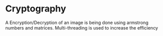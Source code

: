 # Cryptography
A Encryption/Decryption of an image is being done using armstrong numbers and matrices.
Multi-threading is used to increase the efficiency

